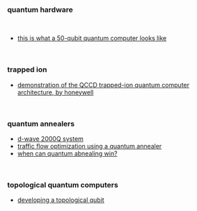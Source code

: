 ### quantum hardware

<br>

* [this is what a 50-qubit quantum computer looks like](https://www.engadget.com/2018/01/09/this-is-what-a-50-qubit-quantum-computer-looks-like/)

<br>

### trapped ion

* [demonstration of the QCCD trapped-ion quantum computer architecture, by honeywell](https://www.honeywell.com/content/dam/honeywell/files/Beta_10_Quantum_3_3_2020.pdf)

<br>

### quantum annealers 

* [d-wave 2000Q system](https://www.dwavesys.com/d-wave-two-system)
* [traffic flow optimization using a quantum annealer](https://arxiv.org/abs/1708.01625)
* [when can quantum abnealing win?](https://ai.googleblog.com/2015/12/when-can-quantum-annealing-win.html)

<br>

### topological quantum computers

* [developing a topological qubit](https://cloudblogs.microsoft.com/quantum/2018/09/06/developing-a-topological-qubit/)

<br>
